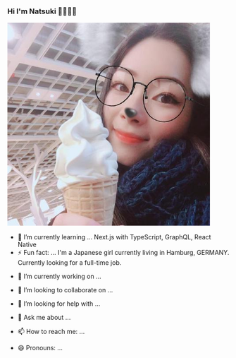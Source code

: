 ### Hi I'm Natsuki 👩🏻‍🦰👋
<img src="https://raw.githubusercontent.com/Nafsuki/Nafsuki/main/profile.jpg" alt="avatar image of Natsuki Yamaguchi">

- 🌱 I’m currently learning ... Next.js with TypeScript, GraphQL, React Native
- ⚡ Fun fact: ... I'm a Japanese girl currently living in Hamburg, GERMANY. Currently looking for a full-time job.
<!--

**Nafsuki/Nafsuki** is a ✨ _special_ ✨ repository because its `README.md` (this file) appears on your GitHub profile. 


Here are some ideas to get you started:
-->
- 🔭 I’m currently working on ...

- 👯 I’m looking to collaborate on ... 
- 🤔 I’m looking for help with ...
- 💬 Ask me about ...
- 📫 How to reach me: ... 
- 😄 Pronouns: ...



